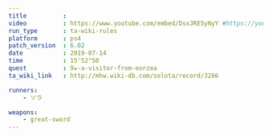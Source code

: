 ```yaml
---
title          :
video          : https://www.youtube.com/embed/DsxJRE5yNyY #https://youtu.be/DsxJRE5yNyY
run_type       : ta-wiki-rules
platform       : ps4
patch_version  : 6.02
date           : 2019-07-14
time           : 15'52"50
quest          : 9★-a-visitor-from-eorzea
ta_wiki_link   : http://mhw.wiki-db.com/solota/record/3266

runners:
    - ソラ

weapons:
    - great-sword
---
```


